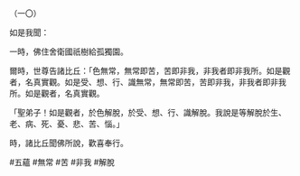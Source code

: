 （一〇）

如是我聞：

一時，佛住舍衛國祇樹給孤獨園。

爾時，世尊告諸比丘：「色無常，無常即苦，苦即非我，非我者即非我所。如是觀者，名真實觀。如是受、想、行、識無常，無常即苦，苦即非我，非我者即非我所。如是觀者，名真實觀。

「聖弟子！如是觀者，於色解脫，於受、想、行、識解脫。我說是等解脫於生、老、病、死、憂、悲、苦、惱。」

時，諸比丘聞佛所說，歡喜奉行。



#五蘊
#無常
#苦
#非我
#解脫
